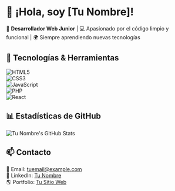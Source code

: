 # 👋 ¡Hola, soy [Tu Nombre]!

🚀 **Desarrollador Web Junior** | 💻 Apasionado por el código limpio y funcional | 🌍 Siempre aprendiendo nuevas tecnologías

## 🔧 Tecnologías & Herramientas  
![HTML5](https://img.shields.io/badge/HTML5-E34F26?style=for-the-badge&logo=html5&logoColor=white)  
![CSS3](https://img.shields.io/badge/CSS3-1572B6?style=for-the-badge&logo=css3&logoColor=white)  
![JavaScript](https://img.shields.io/badge/JavaScript-F7DF1E?style=for-the-badge&logo=javascript&logoColor=black)  
![PHP](https://img.shields.io/badge/PHP-777BB4?style=for-the-badge&logo=php&logoColor=white)  
![React](https://img.shields.io/badge/React-61DAFB?style=for-the-badge&logo=react&logoColor=black)  

## 📊 Estadísticas de GitHub  
![Tu Nombre's GitHub Stats](https://github-readme-stats.vercel.app/api?username=TuUsuario&show_icons=true&theme=dark)  

## 📫 Contacto  
📧 Email: tuemail@example.com  
💼 LinkedIn: [Tu Nombre](https://www.linkedin.com/in/tuusuario/)  
🌎 Portfolio: [Tu Sitio Web](https://tuportafolio.com/)  
